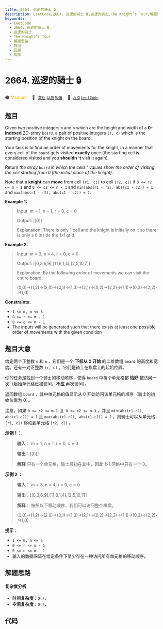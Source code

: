 ```yaml
---
title: 2664. 巡逻的骑士 🔒
description: LeetCode,2664. 巡逻的骑士 🔒,巡逻的骑士,The Knight’s Tour,解题思路,数组,回溯,矩阵
keywords:
  - LeetCode
  - 2664. 巡逻的骑士 🔒
  - 巡逻的骑士
  - The Knight’s Tour
  - 解题思路
  - 数组
  - 回溯
  - 矩阵
---
```


# 2664. 巡逻的骑士 🔒

🟠 <font color=#ffb800>Medium</font>&emsp; 🔖&ensp; [`数组`](/tag/array.md) [`回溯`](/tag/backtracking.md) [`矩阵`](/tag/matrix.md)&emsp; 🔗&ensp;[`力扣`](https://leetcode.cn/problems/the-knights-tour) [`LeetCode`](https://leetcode.com/problems/the-knights-tour)

## 题目

Given two positive integers `m` and `n` which are the height and width of a
**0-indexed** 2D-array `board`, a pair of positive integers `(r, c)` which is
the starting position of the knight on the board.

Your task is to find an order of movements for the knight, in a manner that
every cell of the `board` gets visited **exactly** once (the starting cell is
considered visited and you **shouldn 't** visit it again).

Return _the array_ `board` _in which the cells ' values show the order of
visiting the cell starting from 0 (the initial place of the knight)._

Note that a **knight** can **move** from cell `(r1, c1)` to cell `(r2, c2)` if
`0 <= r2 <= m - 1` and `0 <= c2 <= n - 1` and `min(abs(r1 - r2), abs(c1 - c2))
= 1` and `max(abs(r1 - r2), abs(c1 - c2)) = 2`.



**Example 1:**

> Input: m = 1, n = 1, r = 0, c = 0
> 
> Output: [[0]]
> 
> Explanation: There is only 1 cell and the knight is initially on it so there is only a 0 inside the 1x1 grid.

**Example 2:**

> Input: m = 3, n = 4, r = 0, c = 0
> 
> Output: [[0,3,6,9],[11,8,1,4],[2,5,10,7]]
> 
> Explanation: By the following order of movements we can visit the entire board.
> 
> (0,0)->(1,2)->(2,0)->(0,1)->(1,3)->(2,1)->(0,2)->(2,3)->(1,1)->(0,3)->(2,2)->(1,0)



**Constraints:**

  * `1 <= m, n <= 5`
  * `0 <= r <= m - 1`
  * `0 <= c <= n - 1`
  * The inputs will be generated such that there exists at least one possible order of movements with the given condition


## 题目大意

给定两个正整数 `m` 和 `n` ，它们是一个 **下标从 0 开始** 的二维数组 `board` 的高度和宽度。还有一对正整数 `(r, c)`
，它们是骑士在棋盘上的起始位置。

你的任务是找到一个骑士的移动顺序，使得 `board` 中每个单元格都 **恰好** 被访问一次（起始单元格已被访问，**不应** 再次访问）。

返回数组 `board` ，其中单元格的值显示从 0 开始访问该单元格的顺序（骑士的初始位置为 0）。

注意，如果 `0 <= r2 <= m-1 且 0 <= c2 <= n-1` ，并且 `min(abs(r1-r2), abs(c1-c2)) = 1`
且 `max(abs(r1-r2), abs(c1-c2)) = 2` ，则骑士可以从单元格 `(r1, c1)` 移动到单元格 `(r2, c2)` 。



**示例 1 ：**

> 
> 
> 
> 
> 
> **输入：** m = 1, n = 1, r = 0, c = 0
> 
> **输出：**[[0]]
> 
> **解释** 只有一个单元格，骑士最初在其中，因此 1x1 网格中只有一个 0。
> 
> 

**示例 2 ：**

> 
> 
> 
> 
> 
> **输入：** m = 3, n = 4, r = 0, c = 0
> 
> **输出：**[[0,3,6,9],[11,8,1,4],[2,5,10,7]]
> 
> **解释：** 按照以下移动顺序，我们可以访问整个棋盘。 
> 
> (0,0)->(1,2)->(2,0)->(0,1)->(1,3)->(2,1)->(0,2)->(2,3)->(1,1)->(0,3)->(2,2)->(1,0)



**提示：**

  * `1 <= m, n <= 5`
  * `0 <= r <= m - 1`
  * `0 <= c <= n - 1`
  * 输入的数据保证在给定条件下至少存在一种访问所有单元格的移动顺序。


## 解题思路

#### 复杂度分析

- **时间复杂度**：`O()`，
- **空间复杂度**：`O()`，

## 代码

```javascript

```